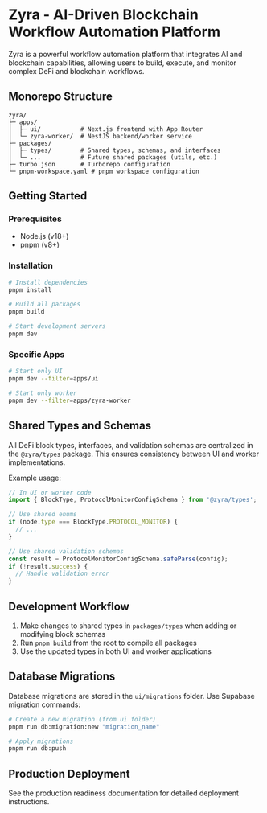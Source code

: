 # Zyra - AI-Driven Blockchain Workflow Automation Platform

Zyra is a powerful workflow automation platform that integrates AI and blockchain capabilities, allowing users to build, execute, and monitor complex DeFi and blockchain workflows.

## Monorepo Structure

```
zyra/
├─ apps/
│  ├─ ui/           # Next.js frontend with App Router
│  └─ zyra-worker/  # NestJS backend/worker service
├─ packages/
│  ├─ types/        # Shared types, schemas, and interfaces
│  └─ ...           # Future shared packages (utils, etc.)
├─ turbo.json       # Turborepo configuration
└─ pnpm-workspace.yaml # pnpm workspace configuration
```

## Getting Started

### Prerequisites

- Node.js (v18+)
- pnpm (v8+)

### Installation

```bash
# Install dependencies
pnpm install

# Build all packages
pnpm build

# Start development servers
pnpm dev
```

### Specific Apps

```bash
# Start only UI
pnpm dev --filter=apps/ui

# Start only worker
pnpm dev --filter=apps/zyra-worker
```

## Shared Types and Schemas

All DeFi block types, interfaces, and validation schemas are centralized in the `@zyra/types` package. This ensures consistency between UI and worker implementations.

Example usage:

```typescript
// In UI or worker code
import { BlockType, ProtocolMonitorConfigSchema } from '@zyra/types';

// Use shared enums
if (node.type === BlockType.PROTOCOL_MONITOR) {
  // ...
}

// Use shared validation schemas
const result = ProtocolMonitorConfigSchema.safeParse(config);
if (!result.success) {
  // Handle validation error
}
```

## Development Workflow

1. Make changes to shared types in `packages/types` when adding or modifying block schemas
2. Run `pnpm build` from the root to compile all packages
3. Use the updated types in both UI and worker applications

## Database Migrations

Database migrations are stored in the `ui/migrations` folder. Use Supabase migration commands:

```bash
# Create a new migration (from ui folder)
pnpm run db:migration:new "migration_name"

# Apply migrations
pnpm run db:push
```

## Production Deployment

See the production readiness documentation for detailed deployment instructions.
